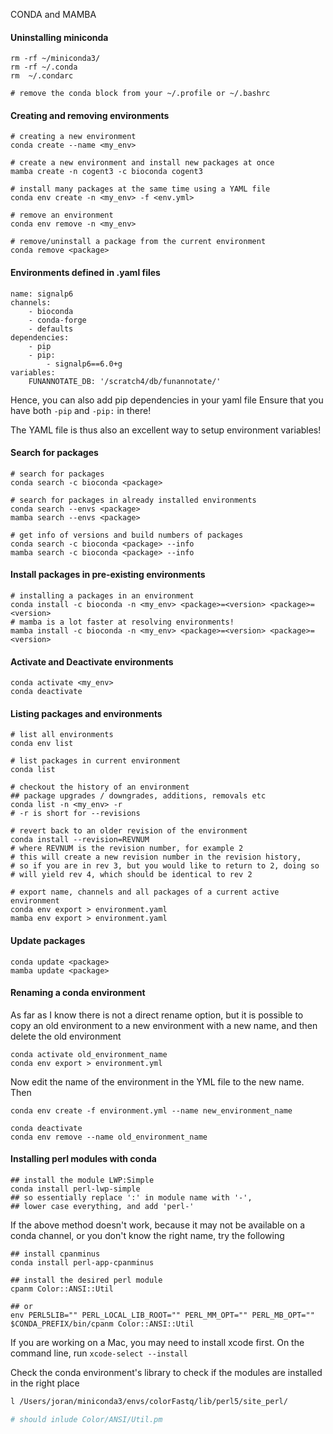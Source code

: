 CONDA and MAMBA


#### Uninstalling miniconda
```
rm -rf ~/miniconda3/
rm -rf ~/.conda
rm  ~/.condarc

# remove the conda block from your ~/.profile or ~/.bashrc
```

#### Creating and removing environments
```
# creating a new environment
conda create --name <my_env>

# create a new environment and install new packages at once
mamba create -n cogent3 -c bioconda cogent3

# install many packages at the same time using a YAML file
conda env create -n <my_env> -f <env.yml>

# remove an environment
conda env remove -n <my_env>

# remove/uninstall a package from the current environment
conda remove <package>
```

#### Environments defined in .yaml files
```
name: signalp6
channels:
    - bioconda
    - conda-forge
    - defaults
dependencies:
    - pip
    - pip:
        - signalp6==6.0+g
variables:
    FUNANNOTATE_DB: '/scratch4/db/funannotate/'
```

Hence, you can also add pip dependencies in your yaml file
Ensure that you have both `-pip` and `-pip:` in there!

The YAML file is thus also an excellent way to setup environment variables!

#### Search for packages
```
# search for packages
conda search -c bioconda <package>

# search for packages in already installed environments
conda search --envs <package>
mamba search --envs <package>

# get info of versions and build numbers of packages
conda search -c bioconda <package> --info
mamba search -c bioconda <package> --info
```

#### Install packages in pre-existing environments
```
# installing a packages in an environment
conda install -c bioconda -n <my_env> <package>=<version> <package>=<version>
# mamba is a lot faster at resolving environments!
mamba install -c bioconda -n <my_env> <package>=<version> <package>=<version>
```

#### Activate and Deactivate environments
```
conda activate <my_env>
conda deactivate
```

#### Listing packages and environments
```
# list all environments
conda env list

# list packages in current environment
conda list

# checkout the history of an environment
## package upgrades / downgrades, additions, removals etc
conda list -n <my_env> -r 
# -r is short for --revisions

# revert back to an older revision of the environment
conda install --revision=REVNUM
# where REVNUM is the revision number, for example 2
# this will create a new revision number in the revision history,
# so if you are in rev 3, but you would like to return to 2, doing so
# will yield rev 4, which should be identical to rev 2

# export name, channels and all packages of a current active environment
conda env export > environment.yaml
mamba env export > environment.yaml
```

#### Update packages
```
conda update <package>
mamba update <package>
```

#### Renaming a conda environment
As far as I know there is not a direct rename option, but it is possible
to copy an old environment to a new environment with a new name, and then
delete the old environment
```
conda activate old_environment_name
conda env export > environment.yml
```
Now edit the name of the environment in the YML file to the new name. Then

```
conda env create -f environment.yml --name new_environment_name

conda deactivate
conda env remove --name old_environment_name
```

#### Installing perl modules with conda
```
## install the module LWP:Simple
conda install perl-lwp-simple
## so essentially replace ':' in module name with '-',
## lower case everything, and add 'perl-'
```

If the above method doesn't work, because it may not be available on
a conda channel, or you don't know the right name, try the following
```
## install cpanminus
conda install perl-app-cpanminus

## install the desired perl module
cpanm Color::ANSI::Util

## or
env PERL5LIB="" PERL_LOCAL_LIB_ROOT="" PERL_MM_OPT="" PERL_MB_OPT="" $CONDA_PREFIX/bin/cpanm Color::ANSI::Util
```

If you are working on a Mac, you may need to install xcode first.
On the command line, run
`xcode-select --install`

Check the conda environment's library to check if the modules are installed in the right place
```sh
l /Users/joran/miniconda3/envs/colorFastq/lib/perl5/site_perl/

# should inlude Color/ANSI/Util.pm
```

